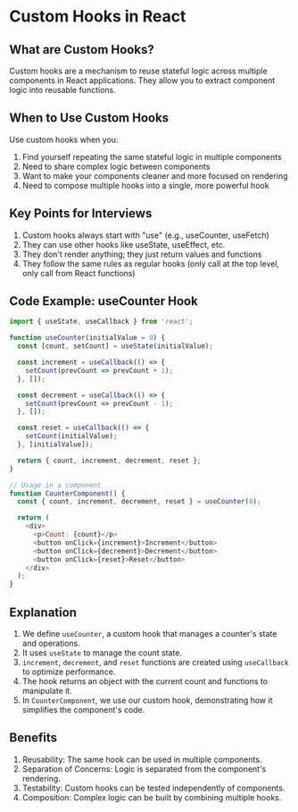 # Custom Hooks in React

## What are Custom Hooks?

Custom hooks are a mechanism to reuse stateful logic across multiple components in React applications. They allow you to extract component logic into reusable functions.

## When to Use Custom Hooks

Use custom hooks when you:

1. Find yourself repeating the same stateful logic in multiple components
2. Need to share complex logic between components
3. Want to make your components cleaner and more focused on rendering
4. Need to compose multiple hooks into a single, more powerful hook

## Key Points for Interviews

1. Custom hooks always start with "use" (e.g., useCounter, useFetch)
2. They can use other hooks like useState, useEffect, etc.
3. They don't render anything; they just return values and functions
4. They follow the same rules as regular hooks (only call at the top level, only call from React functions)

## Code Example: useCounter Hook

```javascript
import { useState, useCallback } from 'react';

function useCounter(initialValue = 0) {
  const [count, setCount] = useState(initialValue);

  const increment = useCallback(() => {
    setCount(prevCount => prevCount + 1);
  }, []);

  const decrement = useCallback(() => {
    setCount(prevCount => prevCount - 1);
  }, []);

  const reset = useCallback(() => {
    setCount(initialValue);
  }, [initialValue]);

  return { count, increment, decrement, reset };
}

// Usage in a component
function CounterComponent() {
  const { count, increment, decrement, reset } = useCounter(0);

  return (
    <div>
      <p>Count: {count}</p>
      <button onClick={increment}>Increment</button>
      <button onClick={decrement}>Decrement</button>
      <button onClick={reset}>Reset</button>
    </div>
  );
}
```

## Explanation

1. We define `useCounter`, a custom hook that manages a counter's state and operations.
2. It uses `useState` to manage the count state.
3. `increment`, `decrement`, and `reset` functions are created using `useCallback` to optimize performance.
4. The hook returns an object with the current count and functions to manipulate it.
5. In `CounterComponent`, we use our custom hook, demonstrating how it simplifies the component's code.

## Benefits

1. Reusability: The same hook can be used in multiple components.
2. Separation of Concerns: Logic is separated from the component's rendering.
3. Testability: Custom hooks can be tested independently of components.
4. Composition: Complex logic can be built by combining multiple hooks.
